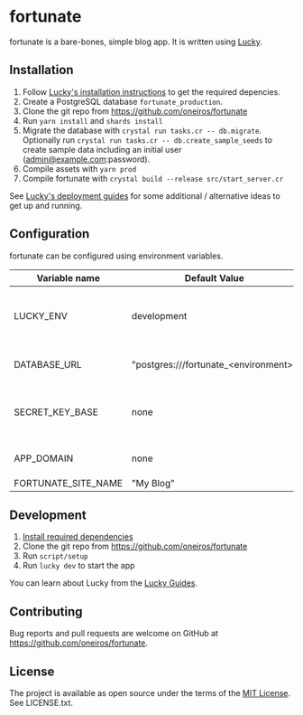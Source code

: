# fortunate

fortunate is a bare-bones, simple blog app. It is written using
[Lucky](https://luckyframework.org).

## Installation

1. Follow [Lucky's installation instructions](http://luckyframework.org/guides/installing.html#install-required-dependencies) to get the required depencies.
2. Create a PostgreSQL database `fortunate_production`.
3. Clone the git repo from https://github.com/oneiros/fortunate
4. Run `yarn install` and `shards install`
5. Migrate the database with `crystal run tasks.cr -- db.migrate`. Optionally run `crystal run tasks.cr -- db.create_sample_seeds` to create sample data including an initial user (admin@example.com:password).
6. Compile assets with `yarn prod`
7. Compile fortunate with `crystal build --release src/start_server.cr`

See [Lucky's deployment guides](https://luckyframework.org/guides/deploying/ubuntu)
for some additional / alternative ideas to get up and running.

## Configuration

fortunate can be configured using environment variables.

| Variable name | Default Value | Description |
| ------------- | ------------- | ----------- |
| LUCKY\_ENV     | development   | Lucky's environment. Set this to `production` for live installations. The default is fine if you want to improve the code. |
| DATABASE\_URL | "postgres:///fortunate\_\<environment\>" | The PostgreSQL-URL used to connect to your database |
| SECRET\_KEY\_BASE | none | Set this to a random string. You can use `crystal run tasks.cr -- gen.secret_key` to generate one. |
| APP\_DOMAIN | none | Set this to the base url of your domain, e.g. `https://blog.example.com` |
| FORTUNATE\_SITE\_NAME | "My Blog" | The name of your blog |

## Development

1. [Install required dependencies](http://luckyframework.org/guides/installing.html#install-required-dependencies)
1. Clone the git repo from https://github.com/oneiros/fortunate
1. Run `script/setup`
1. Run `lucky dev` to start the app

You can learn about Lucky from the [Lucky Guides](http://luckyframework.org/guides).

## Contributing

Bug reports and pull requests are welcome on GitHub at https://github.com/oneiros/fortunate.

## License

The project is available as open source under the terms of the [MIT License](https://opensource.org/licenses/MIT). See LICENSE.txt.
